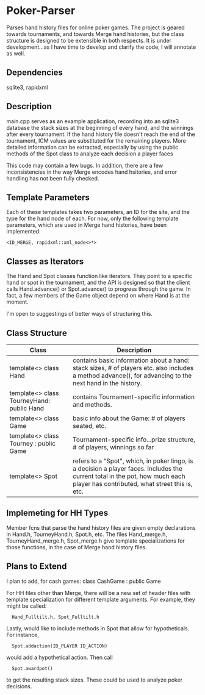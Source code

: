 Poker-Parser
============

Parses hand history files for online poker games.  The project is geared towards tournaments, and towards Merge hand histories, but the class structure is designed to be extensible in both respects.
It is under development...as I have time to develop and clarify the code, I will annotate as well.

Dependencies
-----------

sqlite3, rapidxml


Description
-----------

main.cpp serves as an example application, recording into an sqlite3 database the stack sizes at the beginning of every hand, and the winnings after every tournament.  If the hand history file doesn't reach the end of the tournament, ICM values are substituted for the remaining players.  More detailed information can be extracted, especially by using the public methods of the Spot class to analyze each decision a player faces

This code may contain a few bugs.  In addition, there are a few inconsistencies in the way Merge encodes hand hsitories, and error handling has not been fully checked.   

Template Parameters
-------------------

Each of these templates takes two parameters, an ID for the site, and the type for the hand node of each.  For now, only the following template parameters, which are used in Merge hand histories, have been implemented:

```
<ID_MERGE, rapidxml::xml_node<>*>
```

Classes as Iterators
--------------------

The Hand and Spot classes function like iterators.  They point to a specific hand or spot in the tournament, and the API is designed so that the client calls Hand.advance() or Spot.advance() to progress through the game.  In fact, a few members of the Game object depend on where Hand is at the moment.

I'm open to suggestings of better ways of structuring this.

    
Class Structure
---------------
 
| Class | Description |
| ------ | ---------- |
| template<> class Hand | contains basic information about a hand: stack sizes, # of players etc.  also includes a method advance(), for advancing to the next hand in the history. | 
| template<> class TourneyHand: public Hand | contains Tournament-specific information and methods. |
| template<> class Game | basic info about the Game: # of players seated, etc. |
| template<> class Tourney : public Game | Tournament-specific info...prize structure, # of players, winnings so far |
| template<> Spot | refers to a "Spot", which, in poker lingo, is a decision a player faces.  Includes the current total in the pot, how much each player has contributed, what street this is, etc. |
                                  
                                  
Implemeting for HH Types
------------------------

Member fcns that parse the hand history files are given empty declarations in Hand.h, TourneyHand.h, Spot.h, etc.
The files Hand_merge.h, TourneyHand_merge.h, Spot_merge.h give template specializations for those functions, in the case of Merge hand history files.


Plans to Extend
---------------

I plan to add, for cash games:
  class CashGame : public Game
  
For HH files other than Merge, there will be a new set of header files with template specialization for different template arguments.  For example, they might be called:
```
  Hand_Fulltilt.h, Spot_Fulltilt.h
```  
 
Lastly, would like to include methods in Spot that allow for hypotheticals.  For instance,

```
  Spot.addaction(ID_PLAYER ID_ACTION)
```

would add a hypothetical action.  Then call

```
  Spot.awardpot()
```

to get the resulting stack sizes.  These could be used to analyze poker decisions.







                                  










